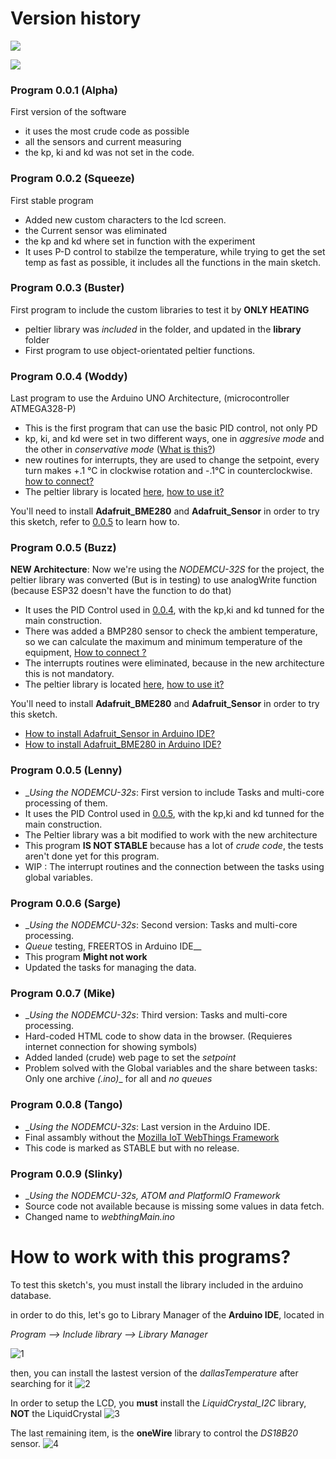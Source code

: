# Version history

<a href="First Version" title="First Version"><img src="https://img.shields.io/badge/first%20version-0.0.1-brightgreen"></a>

<a href="Actual Version" title="Actual Version"><img src="https://img.shields.io/badge/Version-0.0.8-red"></a>


### Program 0.0.1 (Alpha)
  First version of the software
  * it uses the most crude code as possible
  * all the sensors and current measuring
  * the kp, ki and kd was not set in the code.

### Program 0.0.2 (Squeeze)
  First stable program
  * Added new custom characters to the lcd screen.
  * the Current sensor was eliminated
  * the kp and kd where set in function with the experiment
  * It uses P-D control to stabilze the temperature, while trying to get the set temp as fast as possible, it includes all the functions in the main sketch.

### Program 0.0.3 (Buster)
  First program to include the custom libraries to test it by __ONLY HEATING__
  * peltier library was _included_ in the folder, and updated in the __library__ folder
  * First program to use object-orientated peltier functions.

### Program 0.0.4 (Woddy)
  Last program to use the Arduino UNO Architecture, (microcontroller ATMEGA328-P)
  * This is the first program that can use the basic PID control, not only PD
  * kp, ki, and kd were set in two different ways, one in _aggresive mode_ and the other in _conservative mode_ ([What is this?](https://github.com/FOSH-following-demand/thermostatic-water-bath/blob/master/documentation/using/PID_Tunning%20Guide_Rice.pdf))
  * new routines for interrupts, they are used to change the setpoint, every turn makes +.1 °C in clockwise rotation and -.1°C in counterclockwise. [how to connect?](link)
  * The peltier library is located [here](https://github.com/br3ttb/Arduino-PID-Library/), [how to use it?](https://playground.arduino.cc/Code/PIDLibrary/)

  You'll need to install __Adafruit_BME280__ and __Adafruit_Sensor__ in order to try this sketch, refer to [0.0.5](https://github.com/FOSH-following-demand/thermostatic-water-bath/tree/master/software/MCU#program-005) to learn how to.

### Program 0.0.5 (Buzz)
  __NEW Architecture__: Now we're using the _NODEMCU-32S_ for the project, the peltier library was converted (But is in testing) to use
  analogWrite function (because ESP32 doesn't have the function to do that)
  * It uses the PID Control used in [0.0.4](https://github.com/FOSH-following-demand/thermostatic-water-bath/tree/master/software/MCU#program-004), with the kp,ki and kd tunned for the main construction.
  * There was added a BMP280 sensor to check the ambient temperature, so we can calculate the maximum and minimum temperature of the equipment, [How to connect ?](link)
  * The interrupts routines were eliminated, because in the new architecture this is not mandatory.
  * The peltier library is located [here](https://github.com/br3ttb/Arduino-PID-Library/), [how to use it?](https://playground.arduino.cc/Code/PIDLibrary/)

  You'll need to install __Adafruit_BME280__ and __Adafruit_Sensor__ in order to try this sketch.
  * [How to install Adafruit_Sensor in Arduino IDE?](https://www.arduinolibraries.info/libraries/adafruit-unified-sensor)
  * [How to install Adafruit_BME280 in Arduino IDE?](https://learn.adafruit.com/adafruit-bme280-humidity-barometric-pressure-temperature-sensor-breakout/arduino-test#install-adafruit-bme280-library-4-7)

### Program 0.0.5 (Lenny)

  * __Using the _NODEMCU-32s__: First version to include Tasks and multi-core processing of them.
  * It uses the PID Control used in [0.0.5](https://github.com/FOSH-following-demand/thermostatic-water-bath/tree/master/software/MCU#program-005), with the kp,ki and kd tunned for the main construction.
  * The Peltier library was a bit modified to work with the new architecture
  * This program __IS NOT STABLE__ because has a lot of _crude code_, the tests aren't done yet for this program.
  * WIP : The interrupt routines and the connection between the tasks using global variables.

### Program 0.0.6 (Sarge)
* __Using the _NODEMCU-32s__: Second version: Tasks and multi-core processing.
* _Queue_ testing, FREERTOS in Arduino IDE__
* This program __Might not work__
* Updated the tasks for managing the data.

### Program 0.0.7 (Mike)
* __Using the _NODEMCU-32s__: Third version: Tasks and multi-core processing.
* Hard-coded HTML code to show data in the browser. (Requieres internet connection for showing symbols)
* Added landed (crude) web page to set the _setpoint_
* Problem solved with the Global variables and the share between tasks: Only one archive _(.ino)__ for all and _no queues_

### Program 0.0.8 (Tango)
* __Using the _NODEMCU-32s__: Last version in the Arduino IDE.
* Final assambly without the [Mozilla IoT WebThings Framework](https://iot.mozilla.org/)
* This code is marked as STABLE but with no release.

### Program 0.0.9 (Slinky)
* __Using the _NODEMCU-32s, ATOM and PlatformIO Framework__
* Source code not available because is missing some values in data fetch.
* Changed name to _webthingMain.ino_



# How to work with this programs?

To test this sketch's, you must install the library included in the arduino database.

in order to do this, let's go to Library Manager of the __Arduino IDE__, located in

_Program --> Include library --> Library Manager_

![1](https://github.com/FOSH-following-demand/thermostatic-wather-bath/blob/master/software/img/1.png)


then, you can install the lastest version of the _dallasTemperature_ after searching for it
![2](https://github.com/FOSH-following-demand/thermostatic-wather-bath/blob/master/software/img/dallas.png)


In order to setup the LCD, you __must__ install the _LiquidCrystal_I2C_ library, __NOT__ the LiquidCrystal
![3](https://github.com/FOSH-following-demand/thermostatic-wather-bath/blob/master/software/img/liquid.png)


The last remaining item, is the __oneWire__ library to control the _DS18B20_ sensor.
![4](https://github.com/FOSH-following-demand/thermostatic-wather-bath/blob/master/software/img/onew.png)
